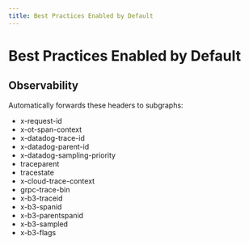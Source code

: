 ```yaml
---
title: Best Practices Enabled by Default
---
```


# Best Practices Enabled by Default

## Observability

Automatically forwards these headers to subgraphs:

- x-request-id
- x-ot-span-context
- x-datadog-trace-id
- x-datadog-parent-id
- x-datadog-sampling-priority
- traceparent
- tracestate
- x-cloud-trace-context
- grpc-trace-bin
- x-b3-traceid
- x-b3-spanid
- x-b3-parentspanid
- x-b3-sampled
- x-b3-flags
